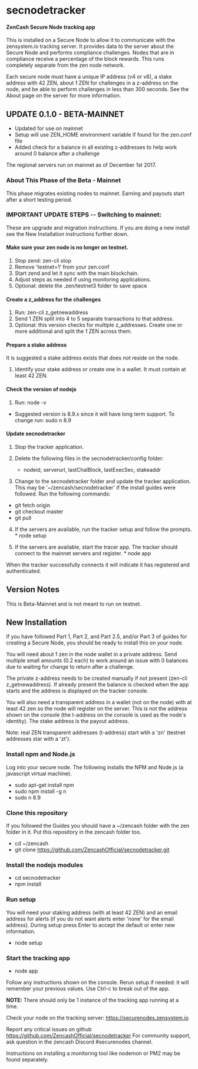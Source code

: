 # secnodetracker
#### ZenCash Secure Node tracking app

This is installed on a Secure Node to allow it to communicate with the zensystem.io tracking server. It provides data to the server about the Secure Node and performs compliance challenges. Nodes that are in compliance receive a percentage of the block rewards. This runs completely separate from the zen node network.

Each secure node must have a unique IP address (v4 or v6), a stake address with 42 ZEN, about 1 ZEN for challenges in a z-address on the node, and be able to perform challenges in less than 300 seconds.  See the About page on the server for more information.  


## UPDATE 0.1.0 - BETA-MAINNET
 - Updated for use on mainnet
 - Setup will use ZEN_HOME environment variable if found for the zen.conf file
 - Added check for a balance in all existing z-addresses to help work around 0 balance after a challenge

The regional servers run on mainnet as of December 1st 2017.

### About This Phase of the Beta - Mainnet
 This phase migrates existing nodes to mainnet. Earning and payouts start after a short testing period.
 
 
### IMPORTANT UPDATE STEPS -- Switching to mainnet:
These are upgrade and migration instructions.  If you are doing a new install see the New Installation instructions further down.

  #### Make sure your zen node is no longer on testnet.  
   1. Stop zend:  zen-cli stop
   2. Remove 'testnet=1' from your zen.conf 
   3. Start zend and let it sync with the main blockchain.
   4. Adjust steps as needed if using monitoring applications.
   5. Optional: delete the .zen/testnet3 folder to save space

   #### Create a z_address for the challenges 
   1. Run: zen-cli z_getnewaddress
   2. Send 1 ZEN split into 4 to 5 separate transactions to that address.
   3. Optional: this version checks for multiple z_addresses. Create one or more additional and split the 1 ZEN across them.

   #### Prepare a stake address
   It is suggested a stake address exists that does not reside on the node.
   1. Identify your stake address or create one in a wallet. It must contain at least 42 ZEN.
  
  #### Check the version of nodejs
   1. Run: node -v
    
   - Suggested version is 8.9.x since it will have long term support. 
   To change run: sudo n 8.9

   #### Update secnodetracker
  1. Stop the tracker application.

  2. Delete the following files in the secnodetracker/config folder:
      - nodeid, serverurl, lastChalBlock, lastExecSec, stakeaddr

  3. Change to the secnodetracker folder and update the tracker application. 
  This may be '~/zencash/secnodetracker' if the install guides were followed. Run the following commands:
   * git fetch origin
   * git checkout master
   * git pull


  4. If the servers are available, run the tracker setup and follow the prompts.
    * node setup

  5. If the servers are available, start the tracer app. The tracker should connect to the mainnet servers and register.
    * node app

  When the tracker successfully connects it will indicate it has registered and authenticated.


## Version Notes
This is Beta-Mainnet and is not meant to run on testnet. 


## New Installation
If you have followed Part 1, Part 2, and Part 2.5, and/or Part 3 of guides for creating a Secure Node, you should be ready to install this on your node. 

You will need about 1 zen in the node wallet in a private address. Send multiple small amounts (0.2 each) to work around an issue with 0 balances due to waiting for change to return after a challenge. 

The private z-address needs to be created manually if not present (zen-cli z_getnewaddress).  If already present the balance is checked when the app starts and the address is displayed on the tracker console.

You will also need a transparent address in a wallet (not on the node) with at least 42 zen so the node will register on the server. This is not the address shown on the console (the t-address on the console is used as the node's identity). The stake address is the payout address.

Note: real ZEN transparent addresses (t-address) start wtih a 'zn' (testnet addresses star with a 'zt').

### Install npm and Node.js
Log into your secure node.  The following installs the NPM and Node.js (a javascript virtual machine). 

  * sudo apt-get install npm
  * sudo npm install -g n
  * sudo n 8.9

### Clone this repository
If you followed the Guides you should have a ~/zencash folder with the zen folder in it. 
Put this repository in the zencash folder too. 

  * cd ~/zencash
  * git clone https://github.com/ZencashOfficial/secnodetracker.git
  
### Install the nodejs modules

   * cd secnodetracker
   * npm install
   
### Run setup
You will need your staking address (with at least 42 ZEN) and an email address for alerts (if you do not want alerts enter 'none' for the email address).  During setup press Enter to accept the default or enter new information.

  * node setup


### Start the tracking app

  * node app
 
Follow any instructions shown on the console.  Rerun setup if needed: it will remember your previous values. 
Use Ctrl-c to break out of the app. 

**NOTE:**  There should only be 1 instance of the tracking app running at a time.
 
Check your node on the tracking server:  https://securenodes.zensystem.io
  
Report any critical issues on github https://github.com/ZencashOfficial/secnodetracker
For community support, ask question in the zencash Discord #securenodes channel. 


Instructions on installing a monitoring tool like nodemon or PM2 may be found separately.

  


